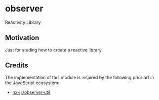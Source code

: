 # observer
Reactivity Library

## Motivation

Just for studing how to create a reactive library.


## Credits

The implementation of this module is inspired by the following prior art in the JavaScript ecosystem:

- [nx-js/observer-util](https://github.com/nx-js/observer-util)